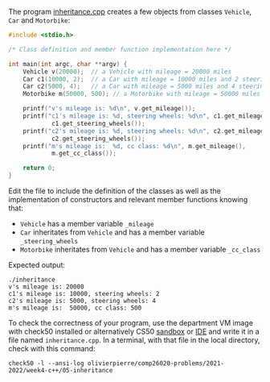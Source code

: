 The program [inheritance.cpp](inheritance.cpp) creates a few objects from classes `Vehicle`,
`Car` and `Motorbike`:
```cxx
#include <stdio.h>

/* Class definition and member function implementation here */

int main(int argc, char **argv) {
    Vehicle v(20000);  // a Vehicle with mileage = 20000 miles
    Car c1(10000, 2);  // a Car with mileage = 10000 miles and 2 steering wheels
    Car c2(5000, 4);   // a Car with mileage = 5000 miles and 4 steering wheels
    Motorbike m(50000, 500); // a Motorbike with mileage = 50000 miles and class 500cc

    printf("v's mileage is: %d\n", v.get_mileage());
    printf("c1's mileage is: %d, steering wheels: %d\n", c1.get_mileage(),
            c1.get_steering_wheels());
    printf("c2's mileage is: %d, steering wheels: %d\n", c2.get_mileage(),
            c2.get_steering_wheels());
    printf("m's mileage is:  %d, cc class: %d\n", m.get_mileage(),
            m.get_cc_class());

    return 0;
}
```

Edit the file to include the definition of the classes as well as the
implementation of constructors and relevant member functions knowing that:

- `Vehicle` has a member variable `_mileage`
- `Car` inheritates from `Vehicle` and has a member variable `_steering_wheels`
- `Motorbike` inheritates from `Vehicle` and has a member variable `_cc_class`

Expected output:
```shell
./inheritance
v's mileage is: 20000
c1's mileage is: 10000, steering wheels: 2
c2's mileage is: 5000, steering wheels: 4
m's mileage is:  50000, cc class: 500
```

To check the correctness of your program, use the department VM image with check50 installed or alternatively CS50 [sandbox](sandbox.cs50.io)
or [IDE](ide.cs50.io) and write it in a file named `inheritance.cpp`. In a
terminal, with that file in the local directory, check with this command:
```shell
check50 -l --ansi-log olivierpierre/comp26020-problems/2021-2022/week4-c++/05-inheritance
```
